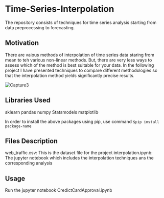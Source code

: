 # Time-Series-Interpolation
The repository consists of techniques for time series analysis starting from data preprocessing to forecasting.


## Motivation
There are vaious methods of interpolation of time series data staring from mean to teh various non-linear methods. But, there are very less ways to assess which of the method is best suitable for your data. In the following project I have presented techniques to compare different methodologies so that the interpolation method yields significantly precise results.

![Capture3](https://user-images.githubusercontent.com/30169240/126325109-370f0cac-3884-4658-8250-999fd48a5a22.PNG)


## Libraries Used
sklearn
pandas
numpy
Statsmodels
matplotlib

In order to install the above packages using pip, use command `$pip install package-name`


## Files Description
web_traffic.csv: This is the dataset file for the project
interpolation.ipynb: The jupyter notebook which includes the interpolation techniques ans the corresponding analysis


## Usage
Run the jupyter notebook CredictCardApproval.ipynb
